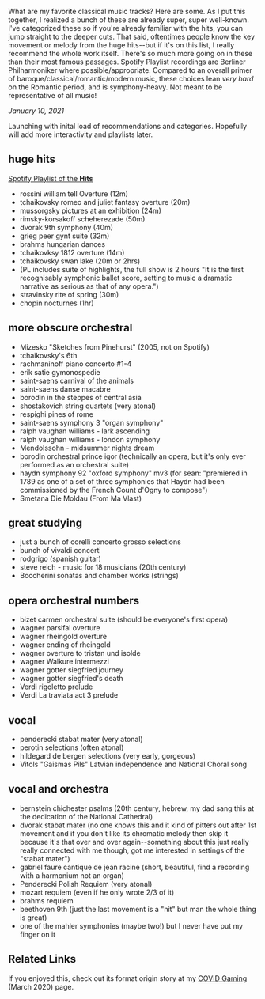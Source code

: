 What are my favorite classical music tracks? Here are some. As I put this together, I realized a bunch of these are already super, super well-known. I've categorized these so if you're already familiar with the hits, you can jump straight to the deeper cuts. That said, oftentimes people know the key movement or melody from the huge hits--but if it's on this list, I really recommend the whole work itself. There's so much more going on in these than their most famous passages. Spotify Playlist recordings are Berliner Philharmoniker where possible/appropriate. Compared to an overall primer of baroque/classical/romantic/modern music, these choices lean *very hard* on the Romantic period, and is symphony-heavy. Not meant to be representative of all music!

*January 10, 2021*

Launching with inital load of recommendations and categories. Hopefully will add more interactivity and playlists later. 

## huge hits
[Spotify Playlist of the **Hits**](https://www.google.com/url?q=https://open.spotify.com/playlist/1J0Ylt9qEUYryjQpyvKVRf?si%3D2jZy3iq4RqepNy58zblHUg&sa=D&source=hangouts&ust=1610412224048000&usg=AFQjCNEWqLLaY-5YiCN6nDMHz-JY3NIgLw) 
* rossini william tell Overture (12m)
* tchaikovsky romeo and juliet fantasy overture (20m)
* mussorgsky pictures at an exhibition (24m)
* rimsky-korsakoff scheherezade (50m)
* dvorak 9th symphony (40m)
* grieg peer gynt suite (32m)
* brahms hungarian dances
* tchaikovksy 1812 overture (14m)
* tchaikovsky swan lake (20m or 2hrs)
 * (PL includes suite of highlights, the full show is 2 hours "It is the first recognisably symphonic ballet score, setting to music a dramatic narrative as serious as that of any opera.")
* stravinsky rite of spring (30m)
* chopin nocturnes (1hr)


## more obscure orchestral
* Mizesko "Sketches from Pinehurst" (2005, not on Spotify)
* tchaikovsky's 6th
* rachmaninoff piano concerto #1-4
* erik satie gymonospedie
* saint-saens carnival of the animals
* saint-saens danse macabre
* borodin in the steppes of central asia
* shostakovich string quartets (very atonal)
* respighi pines of rome
* saint-saens symphony 3 "organ symphony"
* ralph vaughan williams - lark ascending
* ralph vaughan williams - london symphony
* Mendolssohn - midsummer nights dream
* borodin orchestral prince igor (technically an opera, but it's only ever performed as an orchestral suite)
* haydn symphony 92 "oxford symphony" mv3 (for sean: "premiered in 1789 as one of a set of three symphonies that Haydn had been commissioned by the French Count d'Ogny to compose")
* Smetana Die Moldau (From Ma Vlast)

## great studying
* just a bunch of corelli concerto grosso selections
* bunch of vivaldi concerti
* rodgrigo (spanish guitar)
* steve reich - music for 18 musicians (20th century)
* Boccherini sonatas and chamber works (strings)


## opera orchestral numbers
* bizet carmen orchestral suite (should be everyone's first opera)
* wagner parsifal overture
* wagner rheingold overture
* wagner ending of rheingold
* wagner overture to tristan und isolde
* wagner Walkure intermezzi
* wagner gotter siegfried journey
* wagner gotter siegfried's death
* Verdi rigoletto prelude
* Verdi La traviata act 3 prelude


## vocal
* penderecki stabat mater (very atonal)
* perotin selections (often atonal)
* hildegard de bergen selections (very early, gorgeous)
* Vitols "Gaismas Pils" Latvian independence and National Choral song

## vocal and orchestra
* bernstein chichester psalms (20th century, hebrew, my dad sang this at the dedication of the National Cathedral)
* dvorak stabat mater (no one knows this and it kind of pitters out after 1st movement and if you don't like its chromatic melody then skip it because it's that over and over again--something about this just really really connected with me though, got me interested in settings of the "stabat mater")
* gabriel faure cantique de jean racine (short, beautiful, find a recording with a harmonium not an organ)
* Penderecki Polish Requiem (very atonal)
* mozart requiem (even if he only wrote 2/3 of it)
* brahms requiem
* beethoven 9th (just the last movement is a "hit" but man the whole thing is great)
* one of the mahler symphonies (maybe two!) but I never have put my finger on it

## Related Links
If you enjoyed this, check out its format origin story at my [COVID Gaming](https://bsweezy.github.io/covidgaming) (March 2020) page.
